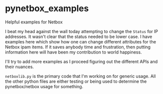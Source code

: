 # pynetbox_examples
Helpful examples for Netbox

I beat my head against the wall today attempting to change the `Status` for IP addresses. It wasn't clear that the status needed to be lower case. I have examples here which show how one can change different attributes for the Netbox ipam items. If it saves anybody time and frustration, then putting information here will have been my contribution to world happiness.

I'll try to add more examples as I proceed figuring out the different APIs and their nuances.

`netboxlib.py` is the primary code that I'm working on for generic usage.  All the other python files are either testing or being used to determine the pynetbox/netbox usage for something.
